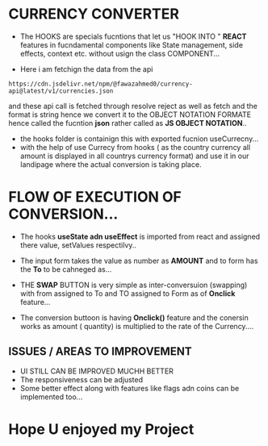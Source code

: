 # CURRENCY CONVERTER

- The HOOKS are specials fucntions that let us "HOOK INTO " **REACT** features in fucndamental components like State management, side effects, context etc. without usign the class COMPONENT...

- Here i am fetchign the data from the api 
``` link 
https://cdn.jsdelivr.net/npm/@fawazahmed0/currency-api@latest/v1/currencies.json

```
and these api call is fetched through resolve reject as well as fetch and the format is string hence we convert it to the OBJECT NOTATION FORMATE hence called the fucntion **json** rather called as **JS OBJECT NOTATION**..

- the hooks folder is containign this with exported fucnion useCurrecny...
- with the help of use Currecy from hooks ( as the country currency all amount is displayed in all countrys currency format) and use it in  our landipage where the actual  conversion is taking place.

# FLOW OF EXECUTION OF CONVERSION...

- The hooks **useState adn useEffect** is imported from react and assigned there value, setValues respectilvy.. 
- The input form takes the value as number as **AMOUNT** and to form has the **To** to be cahneged as...

- THE **SWAP** BUTTON is very simple as inter-conversuion (swapping) with from assigned to To and TO assigned to Form as of **Onclick** feature...

- The conversion buttoon is having **Onclick()** feature and the conersin works as amount ( quantity) is multiplied to the rate of the Currency....


## ISSUES / AREAS TO IMPROVEMENT

- UI STILL CAN BE IMPROVED MUCHH BETTER
- The responsiveness can be adjusted
- Some better effect along with features like flags adn coins can be implemented too...

# Hope U enjoyed my Project



